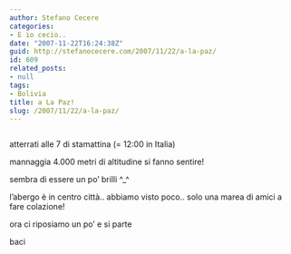 ```yaml
---
author: Stefano Cecere
categories:
- E io cecio..
date: "2007-11-22T16:24:38Z"
guid: http://stefanocecere.com/2007/11/22/a-la-paz/
id: 609
related_posts:
- null
tags:
- Bolivia
title: a La Paz!
slug: /2007/11/22/a-la-paz/
---
```


<div>
  <a href="http://www.flickr.com/photos/krur/2055042134/" title="photo sharing"><img src="http://farm3.static.flickr.com/2020/2055042134_2b826c94e9.jpg" alt="" /></a>
</div>

atterrati alle 7 di stamattina (= 12:00 in Italia)

mannaggia 4.000 metri di altitudine si fanno sentire!
  
sembra di essere un po&#8217; brilli ^_^

l&#8217;abergo è in centro città.. abbiamo visto poco.. solo una marea di amici a fare colazione! 

ora ci riposiamo un po&#8217; e si parte

baci